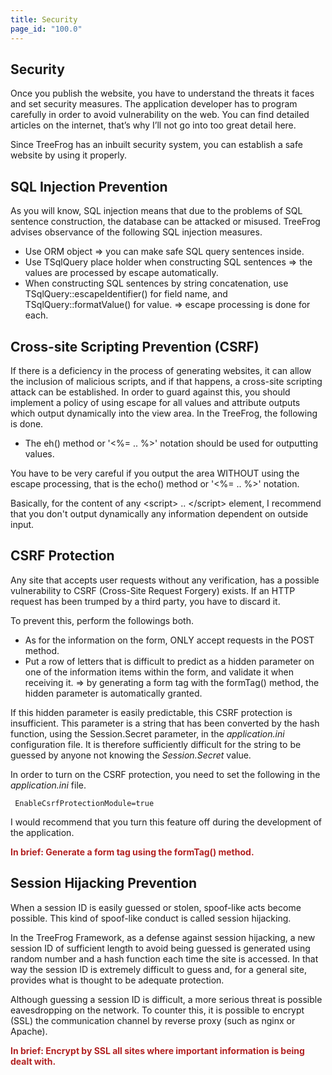 ```yaml
---
title: Security
page_id: "100.0"
---
```


## Security

Once you publish the website, you have to understand the threats it faces and set security measures. The application developer has to program carefully in order to avoid vulnerability on the web. You can find detailed articles on the internet, that’s why I’ll not go into too great detail here.

Since TreeFrog has an inbuilt security system, you can establish a safe website by using it properly.

## SQL Injection Prevention

As you will know, SQL injection means that due to the problems of SQL sentence construction, the database can be attacked or misused. TreeFrog advises observance of the following SQL injection measures.

* Use ORM object => you can make safe SQL query sentences inside.
* Use TSqlQuery place holder when constructing SQL sentences => the values are processed by escape automatically.
* When constructing SQL sentences by string concatenation, use TSqlQuery::escapeIdentifier() for field name, and TSqlQuery::formatValue() for value. => escape processing is done for each.
 
## Cross-site Scripting Prevention (CSRF)

If there is a deficiency in the process of generating websites, it can allow the inclusion of malicious scripts, and if that happens, a cross-site scripting attack can be established. In order to guard against this, you should implement a policy of using escape for all values and attribute outputs which output dynamically into the view area. In the TreeFrog, the following is done.

* The eh() method or '<%= .. %>' notation should be used for outputting values.

You have to be very careful if you output the area WITHOUT using the escape processing, that is the echo() method or '<%= .. %>' notation.

Basically, for the content of any \<script\> .. \</script\> element, I recommend that you don't output dynamically any information dependent on outside input.
 
## CSRF Protection

Any site that accepts user requests without any verification, has a possible vulnerability to CSRF (Cross-Site Request Forgery) exists. If an HTTP request has been trumped by a third party, you have to discard it.
 
To prevent this, perform the followings both.

* As for the information on the form, ONLY accept requests in the POST method.
* Put a row of letters that is difficult to predict as a hidden parameter on one of the information items within the form, and validate it when receiving it. => by generating a form tag with the formTag() method, the hidden parameter is automatically granted.

If this hidden parameter is easily predictable, this CSRF protection is insufficient. This parameter is a string that has been converted by the hash function, using the Session.Secret parameter, in the *application.ini* configuration file. It is therefore sufficiently difficult for the string to be guessed by anyone not knowing the *Session.Secret* value.
 
In order to turn on the CSRF protection, you need to set the following in the *application.ini* file.

```
 EnableCsrfProtectionModule=true
```

I would recommend that you turn this feature off during the development of the application.

<span style="color: #b22222">**In brief: Generate a form tag using the formTag() method.** </span>
 
## Session Hijacking Prevention

When a session ID is easily guessed or stolen, spoof-like acts become possible. This kind of spoof-like conduct is called session hijacking.

In the TreeFrog Framework, as a defense against session hijacking, a new session ID of sufficient length to avoid being guessed is generated using random number and a hash function each time the site is accessed. In that way the session ID is extremely difficult to guess and, for a general site, provides what is thought to be adequate protection.

Although guessing a session ID is difficult, a more serious threat is possible eavesdropping on the network. To counter this, it is possible to encrypt (SSL) the communication channel by reverse proxy (such as nginx or Apache).

<span style="color: #b22222">**In brief: Encrypt by SSL all sites where important information is being dealt with.** </span>